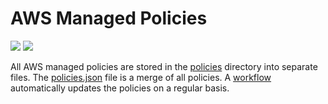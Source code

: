 # AWS Managed Policies

![](https://shields.io/date/1705905179.svg?label=last%20run)
![](https://shields.io/date/1705905179.svg?label=last%20updated)

All AWS managed policies are stored in the [policies](policies) directory into
separate files. The [policies.json](policies/policies.json) file is a merge of
all policies. A [workflow](.github/workflows/list-policies.yaml) automatically
updates the policies on a regular basis.
